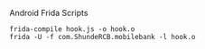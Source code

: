 Android Frida Scripts

```
frida-compile hook.js -o hook.o
frida -U -f com.ShundeRCB.mobilebank -l hook.o
```